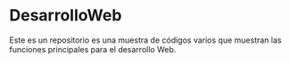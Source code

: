 # DesarrolloWeb
Este es un repositorio es una muestra de códigos varios que muestran las funciones principales para el desarrollo Web.
